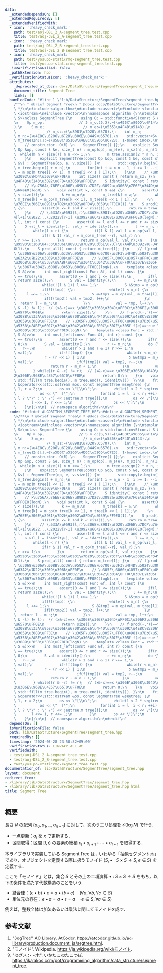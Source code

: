 ```yaml
---
data:
  _extendedDependsOn: []
  _extendedRequiredBy: []
  _extendedVerifiedWith:
  - icon: ':heavy_check_mark:'
    path: test/aoj-DSL_2_A-segment_tree.test.cpp
    title: test/aoj-DSL_2_A-segment_tree.test.cpp
  - icon: ':heavy_check_mark:'
    path: test/aoj-DSL_2_B-segment_tree.test.cpp
    title: test/aoj-DSL_2_B-segment_tree.test.cpp
  - icon: ':heavy_check_mark:'
    path: test/yosupo-staticrmq-segment_tree.test.cpp
    title: test/yosupo-staticrmq-segment_tree.test.cpp
  _isVerificationFailed: false
  _pathExtension: hpp
  _verificationStatusIcon: ':heavy_check_mark:'
  attributes:
    _deprecated_at_docs: docs/DataStructure/SegmentTree/segment_tree.md
    document_title: Segment Tree
    links: []
  bundledCode: "#line 1 \"lib/DataStructure/SegmentTree/segment_tree.hpp\"\n\n\n\n\
    /**\n * @brief Segment Tree\n * @docs docs/DataStructure/SegmentTree/segment_tree.md\n\
    \ */\n\n#include <algorithm>\n#include <cassert>\n#include <functional>\n#include\
    \ <iostream>\n#include <vector>\n\nnamespace algorithm {\n\ntemplate <typename\
    \ S>\nclass SegmentTree {\n    using Op = std::function<S(const S &, const S &)>;\n\
    \n    Op m_op;                // S m_op(S,S):=(\u4E8C\u9805\u6F14\u7B97\u95A2\u6570\
    ).\n    S m_e;                  // m_e:=(\u5358\u4F4D\u5143).\n    int m_sz; \
    \              // m_sz:=(\u8981\u7D20\u6570).\n    int m_n;                //\
    \ m_n:=(\u4E8C\u5206\u6728\u306E\u8449\u6570).\n    std::vector<S> m_tree;  //\
    \ m_tree(2n)[]:=(\u5B8C\u5168\u4E8C\u5206\u6728). 1-based index.\n\npublic:\n\
    \    // constructor. O(N).\n    SegmentTree() {};\n    explicit SegmentTree(const\
    \ Op &op, const S &e, size_t n) : m_op(op), m_e(e), m_sz(n), m_n(1) {\n      \
    \  while(m_n < size()) m_n <<= 1;\n        m_tree.assign(2 * m_n, identity());\n\
    \    }\n    explicit SegmentTree(const Op &op, const S &e, const std::vector<S>\
    \ &v) : SegmentTree(op, e, v.size()) {\n        std::copy(v.begin(), v.end(),\
    \ m_tree.begin() + m_n);\n        for(int i = m_n - 1; i >= 1; --i) m_tree[i]\
    \ = m_op(m_tree[i << 1], m_tree[i << 1 | 1]);\n    }\n\n    // \u8981\u7D20\u6570\
    \u3092\u8FD4\u3059\uFF0E\n    int size() const { return m_sz; }\n    // \u5358\
    \u4F4D\u5143\u3092\u8FD4\u3059\uFF0E\n    S identity() const { return m_e; }\n\
    \    // k\u756A\u76EE\u306E\u8981\u7D20\u3092a\u306B\u7F6E\u304D\u63DB\u3048\u308B\
    \uFF0EO(logN).\n    void set(int k, const S &a) {\n        assert(0 <= k and k\
    \ < size());\n        k += m_n;\n        m_tree[k] = a;\n        while(k >>= 1)\
    \ m_tree[k] = m_op(m_tree[k << 1], m_tree[k << 1 | 1]);\n    }\n    // k\u756A\
    \u76EE\u306E\u8981\u7D20\u3092\u8FD4\u3059\uFF0EO(1).\n    S prod(int k) const\
    \ {\n        assert(0 <= k and k < size());\n        return m_tree[k + m_n];\n\
    \    }\n    // \u533A\u9593[l,r)\u306E\u8981\u7D20\u306E\u7DCF\u7A4D v[l]\u2022\
    v[l+1]\u2022...\u2022v[r-1] \u3092\u6C42\u3081\u308B\uFF0EO(logN).\n    S prod(int\
    \ l, int r) const {\n        assert(0 <= l and l <= r and r <= size());\n    \
    \    S val_l = identity(), val_r = identity();\n        l += m_n, r += m_n;\n\
    \        while(l < r) {\n            if(l & 1) val_l = m_op(val_l, m_tree[l++]);\n\
    \            if(r & 1) val_r = m_op(m_tree[--r], val_r);\n            l >>= 1,\
    \ r >>= 1;\n        }\n        return m_op(val_l, val_r);\n    }\n    // \u533A\
    \u9593\u5168\u4F53\u306E\u8981\u7D20\u306E\u7DCF\u7A4D\u3092\u8FD4\u3059\uFF0E\
    O(1).\n    S prod_all() const { return m_tree[1]; }\n    // f(prod(l,-))==true\
    \ \u3068\u306A\u308B\u533A\u9593\u306E\u6700\u53F3\u4F4D\u5024\u3092\u4E8C\u5206\
    \u63A2\u7D22\u3059\u308B\uFF0E\n    // \u305F\u3060\u3057\uFF0C\u8981\u7D20\u5217\
    \u306B\u306F\u5358\u8ABF\u6027\u304C\u3042\u308A\uFF0C\u307E\u305F f(e)==true\
    \ \u3067\u3042\u308B\u3053\u3068\uFF0EO(logN).\n    template <class Func = std::function<bool(const\
    \ S &)>>\n    int most_right(const Func &f, int l) const {\n        assert(f(identity())\
    \ == true);\n        assert(0 <= l and l <= size());\n        if(l == size())\
    \ return size();\n        S val = identity();\n        l += m_n;\n        do {\n\
    \            while(!(l & 1)) l >>= 1;\n            S &&tmp = m_op(val, m_tree[l]);\n\
    \            if(!f(tmp)) {\n                while(l < m_n) {\n               \
    \     l <<= 1;\n                    S &&tmp2 = m_op(val, m_tree[l]);\n       \
    \             if(f(tmp2)) val = tmp2, l++;\n                }\n              \
    \  return l - m_n;\n            }\n            val = tmp, l++;\n        } while((l\
    \ & -l) != l);  // (x&-x)==x \u306E\u3068\u304D\uFF0Cx\u306F2\u306E\u968E\u4E57\
    \u6570\uFF0E\n        return size();\n    }\n    // f(prod(-,r))==true \u3068\u306A\
    \u308B\u533A\u9593\u306E\u6700\u5DE6\u4F4D\u5024\u3092\u4E8C\u5206\u63A2\u7D22\
    \u3059\u308B\uFF0E\n    // \u305F\u3060\u3057\uFF0C\u8981\u7D20\u5217\u306B\u306F\
    \u5358\u8ABF\u6027\u304C\u3042\u308A\uFF0C\u307E\u305F f(e)==true \u3067\u3042\
    \u308B\u3053\u3068\uFF0EO(logN).\n    template <class Func = std::function<bool(const\
    \ S &)>>\n    int most_left(const Func &f, int r) const {\n        assert(f(identity())\
    \ == true);\n        assert(0 <= r and r <= size());\n        if(r == 0) return\
    \ 0;\n        S val = identity();\n        r += m_n;\n        do {\n         \
    \   r--;\n            while(r > 1 and r & 1) r >>= 1;\n            S &&tmp = m_op(m_tree[r],\
    \ val);\n            if(!f(tmp)) {\n                while(r < m_n) {\n       \
    \             r = (r << 1) | 1;\n                    S &&tmp2 = m_op(m_tree[r],\
    \ val);\n                    if(f(tmp2)) val = tmp2, r--;\n                }\n\
    \                return r - m_n + 1;\n            }\n            val = tmp;\n\
    \        } while((r & -r) != r);  // (x&-x)==x \u306E\u3068\u304D\uFF0Cx\u306F\
    2\u306E\u968E\u4E57\u6570\uFF0E\n        return 0;\n    }\n    void reset() {\
    \ std::fill(m_tree.begin(), m_tree.end(), identity()); }\n\n    friend std::ostream\
    \ &operator<<(std::ostream &os, const SegmentTree &segtree) {\n        int l =\
    \ 1, r = 2;\n        os << \"[\\n\";\n        while(l < 2 * segtree.m_n) {\n \
    \           os << \"  [\";\n            for(int i = l; i < r; ++i) os << (i ==\
    \ l ? \"\" : \" \") << segtree.m_tree[i];\n            os << \"]\\n\";\n     \
    \       l <<= 1, r <<= 1;\n        }\n        os << \"]\";\n        return os;\n\
    \    }\n};\n\n}  // namespace algorithm\n\n\n"
  code: "#ifndef ALGORITHM_SEGMENT_TREE_HPP\n#define ALGORITHM_SEGMENT_TREE_HPP 1\n\
    \n/**\n * @brief Segment Tree\n * @docs docs/DataStructure/SegmentTree/segment_tree.md\n\
    \ */\n\n#include <algorithm>\n#include <cassert>\n#include <functional>\n#include\
    \ <iostream>\n#include <vector>\n\nnamespace algorithm {\n\ntemplate <typename\
    \ S>\nclass SegmentTree {\n    using Op = std::function<S(const S &, const S &)>;\n\
    \n    Op m_op;                // S m_op(S,S):=(\u4E8C\u9805\u6F14\u7B97\u95A2\u6570\
    ).\n    S m_e;                  // m_e:=(\u5358\u4F4D\u5143).\n    int m_sz; \
    \              // m_sz:=(\u8981\u7D20\u6570).\n    int m_n;                //\
    \ m_n:=(\u4E8C\u5206\u6728\u306E\u8449\u6570).\n    std::vector<S> m_tree;  //\
    \ m_tree(2n)[]:=(\u5B8C\u5168\u4E8C\u5206\u6728). 1-based index.\n\npublic:\n\
    \    // constructor. O(N).\n    SegmentTree() {};\n    explicit SegmentTree(const\
    \ Op &op, const S &e, size_t n) : m_op(op), m_e(e), m_sz(n), m_n(1) {\n      \
    \  while(m_n < size()) m_n <<= 1;\n        m_tree.assign(2 * m_n, identity());\n\
    \    }\n    explicit SegmentTree(const Op &op, const S &e, const std::vector<S>\
    \ &v) : SegmentTree(op, e, v.size()) {\n        std::copy(v.begin(), v.end(),\
    \ m_tree.begin() + m_n);\n        for(int i = m_n - 1; i >= 1; --i) m_tree[i]\
    \ = m_op(m_tree[i << 1], m_tree[i << 1 | 1]);\n    }\n\n    // \u8981\u7D20\u6570\
    \u3092\u8FD4\u3059\uFF0E\n    int size() const { return m_sz; }\n    // \u5358\
    \u4F4D\u5143\u3092\u8FD4\u3059\uFF0E\n    S identity() const { return m_e; }\n\
    \    // k\u756A\u76EE\u306E\u8981\u7D20\u3092a\u306B\u7F6E\u304D\u63DB\u3048\u308B\
    \uFF0EO(logN).\n    void set(int k, const S &a) {\n        assert(0 <= k and k\
    \ < size());\n        k += m_n;\n        m_tree[k] = a;\n        while(k >>= 1)\
    \ m_tree[k] = m_op(m_tree[k << 1], m_tree[k << 1 | 1]);\n    }\n    // k\u756A\
    \u76EE\u306E\u8981\u7D20\u3092\u8FD4\u3059\uFF0EO(1).\n    S prod(int k) const\
    \ {\n        assert(0 <= k and k < size());\n        return m_tree[k + m_n];\n\
    \    }\n    // \u533A\u9593[l,r)\u306E\u8981\u7D20\u306E\u7DCF\u7A4D v[l]\u2022\
    v[l+1]\u2022...\u2022v[r-1] \u3092\u6C42\u3081\u308B\uFF0EO(logN).\n    S prod(int\
    \ l, int r) const {\n        assert(0 <= l and l <= r and r <= size());\n    \
    \    S val_l = identity(), val_r = identity();\n        l += m_n, r += m_n;\n\
    \        while(l < r) {\n            if(l & 1) val_l = m_op(val_l, m_tree[l++]);\n\
    \            if(r & 1) val_r = m_op(m_tree[--r], val_r);\n            l >>= 1,\
    \ r >>= 1;\n        }\n        return m_op(val_l, val_r);\n    }\n    // \u533A\
    \u9593\u5168\u4F53\u306E\u8981\u7D20\u306E\u7DCF\u7A4D\u3092\u8FD4\u3059\uFF0E\
    O(1).\n    S prod_all() const { return m_tree[1]; }\n    // f(prod(l,-))==true\
    \ \u3068\u306A\u308B\u533A\u9593\u306E\u6700\u53F3\u4F4D\u5024\u3092\u4E8C\u5206\
    \u63A2\u7D22\u3059\u308B\uFF0E\n    // \u305F\u3060\u3057\uFF0C\u8981\u7D20\u5217\
    \u306B\u306F\u5358\u8ABF\u6027\u304C\u3042\u308A\uFF0C\u307E\u305F f(e)==true\
    \ \u3067\u3042\u308B\u3053\u3068\uFF0EO(logN).\n    template <class Func = std::function<bool(const\
    \ S &)>>\n    int most_right(const Func &f, int l) const {\n        assert(f(identity())\
    \ == true);\n        assert(0 <= l and l <= size());\n        if(l == size())\
    \ return size();\n        S val = identity();\n        l += m_n;\n        do {\n\
    \            while(!(l & 1)) l >>= 1;\n            S &&tmp = m_op(val, m_tree[l]);\n\
    \            if(!f(tmp)) {\n                while(l < m_n) {\n               \
    \     l <<= 1;\n                    S &&tmp2 = m_op(val, m_tree[l]);\n       \
    \             if(f(tmp2)) val = tmp2, l++;\n                }\n              \
    \  return l - m_n;\n            }\n            val = tmp, l++;\n        } while((l\
    \ & -l) != l);  // (x&-x)==x \u306E\u3068\u304D\uFF0Cx\u306F2\u306E\u968E\u4E57\
    \u6570\uFF0E\n        return size();\n    }\n    // f(prod(-,r))==true \u3068\u306A\
    \u308B\u533A\u9593\u306E\u6700\u5DE6\u4F4D\u5024\u3092\u4E8C\u5206\u63A2\u7D22\
    \u3059\u308B\uFF0E\n    // \u305F\u3060\u3057\uFF0C\u8981\u7D20\u5217\u306B\u306F\
    \u5358\u8ABF\u6027\u304C\u3042\u308A\uFF0C\u307E\u305F f(e)==true \u3067\u3042\
    \u308B\u3053\u3068\uFF0EO(logN).\n    template <class Func = std::function<bool(const\
    \ S &)>>\n    int most_left(const Func &f, int r) const {\n        assert(f(identity())\
    \ == true);\n        assert(0 <= r and r <= size());\n        if(r == 0) return\
    \ 0;\n        S val = identity();\n        r += m_n;\n        do {\n         \
    \   r--;\n            while(r > 1 and r & 1) r >>= 1;\n            S &&tmp = m_op(m_tree[r],\
    \ val);\n            if(!f(tmp)) {\n                while(r < m_n) {\n       \
    \             r = (r << 1) | 1;\n                    S &&tmp2 = m_op(m_tree[r],\
    \ val);\n                    if(f(tmp2)) val = tmp2, r--;\n                }\n\
    \                return r - m_n + 1;\n            }\n            val = tmp;\n\
    \        } while((r & -r) != r);  // (x&-x)==x \u306E\u3068\u304D\uFF0Cx\u306F\
    2\u306E\u968E\u4E57\u6570\uFF0E\n        return 0;\n    }\n    void reset() {\
    \ std::fill(m_tree.begin(), m_tree.end(), identity()); }\n\n    friend std::ostream\
    \ &operator<<(std::ostream &os, const SegmentTree &segtree) {\n        int l =\
    \ 1, r = 2;\n        os << \"[\\n\";\n        while(l < 2 * segtree.m_n) {\n \
    \           os << \"  [\";\n            for(int i = l; i < r; ++i) os << (i ==\
    \ l ? \"\" : \" \") << segtree.m_tree[i];\n            os << \"]\\n\";\n     \
    \       l <<= 1, r <<= 1;\n        }\n        os << \"]\";\n        return os;\n\
    \    }\n};\n\n}  // namespace algorithm\n\n#endif\n"
  dependsOn: []
  isVerificationFile: false
  path: lib/DataStructure/SegmentTree/segment_tree.hpp
  requiredBy: []
  timestamp: '2024-07-28 23:50:32+09:00'
  verificationStatus: LIBRARY_ALL_AC
  verifiedWith:
  - test/aoj-DSL_2_A-segment_tree.test.cpp
  - test/aoj-DSL_2_B-segment_tree.test.cpp
  - test/yosupo-staticrmq-segment_tree.test.cpp
documentation_of: lib/DataStructure/SegmentTree/segment_tree.hpp
layout: document
redirect_from:
- /library/lib/DataStructure/SegmentTree/segment_tree.hpp
- /library/lib/DataStructure/SegmentTree/segment_tree.hpp.html
title: Segment Tree
---
```

## 概要

長さ $N$ の配列 $\lbrace a_0, a_1, \ldots, a_{n-1} \rbrace$ に対して，次のクエリ処理を $\mathcal{O}(\log N)$ で行う．

- 一点更新：$a_i$ を $x$ で更新する．
- 区間取得：区間 $[l, r)$ の要素の総積 $a_l \bullet a_{l+1} \bullet \cdots \bullet a_{r-1}$ を取得する．

本ライブラリで実装している Segment Tree は，いわゆる「抽象セグメント木」であり，オブジェクトを定義する際に扱うモノイド $(S, \bullet : S \times S \rightarrow S, e \in S)$ を定義する．

ここで「モノイド」とは，集合 $S$ とその上の二項演算 $\bullet : S \times S \rightarrow S$ をもち，以下の条件を満たす代数構造のことをいう．

- 結合律：$(a \bullet b) \bullet c = a \bullet (b \bullet c) \quad (\forall a, \forall b, \forall c \in S)$
- 単位元の存在：$e \bullet a = a \bullet e = a \quad (e \in S, \forall a \in S)$

例えば，整数全体は加法あるいは乗法に関してモノイドを成す．


## 参考文献

1. "SegTree". AC Library. AtCoder. <https://atcoder.github.io/ac-library/production/document_ja/segtree.html>.
1. "モノイド". Wikipedia. <https://ja.wikipedia.org/wiki/モノイド>.
1. "セグメント木". いかたこのたこつぼ. <https://ikatakos.com/pot/programming_algorithm/data_structure/segment_tree>.
